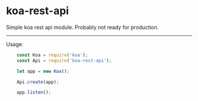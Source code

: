 # koa-rest-api

Simple koa rest api module.
Probably not ready for production.

---

Usage: 

```javascript
    const Koa = require('koa');
    const Api = require('koa-rest-api');

    let app = new Koa();

    Api.create(app);

    app.listen();
```
